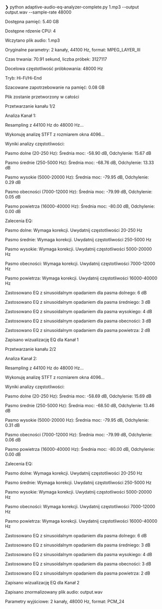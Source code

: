 ❯ python adaptive-audio-eq-analyzer-complete.py 1.mp3  --output output.wav --sample-rate 48000

Dostępna pamięć: 5.40 GB

Dostępne rdzenie CPU: 4

Wczytano plik audio: 1.mp3

Oryginalne parametry: 2 kanały, 44100 Hz, format: MPEG_LAYER_III

Czas trwania: 70.91 sekund, liczba próbek: 3127117

Docelowa częstotliwość próbkowania: 48000 Hz

Tryb: Hi-Fi/Hi-End

Szacowane zapotrzebowanie na pamięć: 0.08 GB

Plik zostanie przetworzony w całości


Przetwarzanie kanału 1/2


Analiza Kanał 1:

Resampling z 44100 Hz do 48000 Hz...

Wykonuję analizę STFT z rozmiarem okna 4096...


Wyniki analizy częstotliwości:

Pasmo dolne (20-250 Hz): Średnia moc: -58.90 dB, Odchylenie: 15.67 dB

Pasmo średnie (250-5000 Hz): Średnia moc: -68.76 dB, Odchylenie: 13.33 dB

Pasmo wysokie (5000-20000 Hz): Średnia moc: -79.95 dB, Odchylenie: 0.29 dB

Pasmo obecności (7000-12000 Hz): Średnia moc: -79.99 dB, Odchylenie: 0.05 dB

Pasmo powietrza (16000-40000 Hz): Średnia moc: -80.00 dB, Odchylenie: 0.00 dB


Zalecenia EQ:

Pasmo dolne: Wymaga korekcji. Uwydatnij częstotliwości 20-250 Hz

Pasmo średnie: Wymaga korekcji. Uwydatnij częstotliwości 250-5000 Hz

Pasmo wysokie: Wymaga korekcji. Uwydatnij częstotliwości 5000-20000 Hz

Pasmo obecności: Wymaga korekcji. Uwydatnij częstotliwości 7000-12000 Hz

Pasmo powietrza: Wymaga korekcji. Uwydatnij częstotliwości 16000-40000 Hz

Zastosowano EQ z sinusoidalnym opadaniem dla pasma dolnego: 6 dB

Zastosowano EQ z sinusoidalnym opadaniem dla pasma średniego: 3 dB

Zastosowano EQ z sinusoidalnym opadaniem dla pasma wysokiego: 4 dB

Zastosowano EQ z sinusoidalnym opadaniem dla pasma obecności: 3 dB

Zastosowano EQ z sinusoidalnym opadaniem dla pasma powietrza: 2 dB

Zapisano wizualizację EQ dla Kanał 1


Przetwarzanie kanału 2/2


Analiza Kanał 2:

Resampling z 44100 Hz do 48000 Hz...

Wykonuję analizę STFT z rozmiarem okna 4096...


Wyniki analizy częstotliwości:

Pasmo dolne (20-250 Hz): Średnia moc: -58.69 dB, Odchylenie: 15.69 dB

Pasmo średnie (250-5000 Hz): Średnia moc: -68.50 dB, Odchylenie: 13.46 dB

Pasmo wysokie (5000-20000 Hz): Średnia moc: -79.95 dB, Odchylenie: 0.31 dB

Pasmo obecności (7000-12000 Hz): Średnia moc: -79.99 dB, Odchylenie: 0.06 dB

Pasmo powietrza (16000-40000 Hz): Średnia moc: -80.00 dB, Odchylenie: 0.00 dB


Zalecenia EQ:

Pasmo dolne: Wymaga korekcji. Uwydatnij częstotliwości 20-250 Hz

Pasmo średnie: Wymaga korekcji. Uwydatnij częstotliwości 250-5000 Hz

Pasmo wysokie: Wymaga korekcji. Uwydatnij częstotliwości 5000-20000 Hz

Pasmo obecności: Wymaga korekcji. Uwydatnij częstotliwości 7000-12000 Hz

Pasmo powietrza: Wymaga korekcji. Uwydatnij częstotliwości 16000-40000 Hz

Zastosowano EQ z sinusoidalnym opadaniem dla pasma dolnego: 6 dB

Zastosowano EQ z sinusoidalnym opadaniem dla pasma średniego: 3 dB

Zastosowano EQ z sinusoidalnym opadaniem dla pasma wysokiego: 4 dB

Zastosowano EQ z sinusoidalnym opadaniem dla pasma obecności: 3 dB

Zastosowano EQ z sinusoidalnym opadaniem dla pasma powietrza: 2 dB


Zapisano wizualizację EQ dla Kanał 2


Zapisano znormalizowany plik audio: output.wav

Parametry wyjściowe: 2 kanały, 48000 Hz, format: PCM_24
